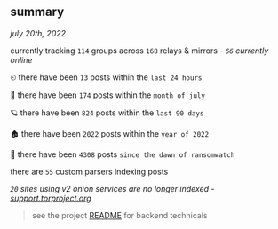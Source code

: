
## summary
_july 20th, 2022_

currently tracking `114` groups across `168` relays & mirrors - _`66` currently online_

⏲ there have been `13` posts within the `last 24 hours`

🦈 there have been `174` posts within the `month of july`

🪐 there have been `824` posts within the `last 90 days`

🏚 there have been `2022` posts within the `year of 2022`

🦕 there have been `4308` posts `since the dawn of ransomwatch`

there are `55` custom parsers indexing posts

_`20` sites using v2 onion services are no longer indexed - [support.torproject.org](https://support.torproject.org/onionservices/v2-deprecation/)_

> see the project [README](https://github.com/joshhighet/ransomwatch#ransomwatch--) for backend technicals
